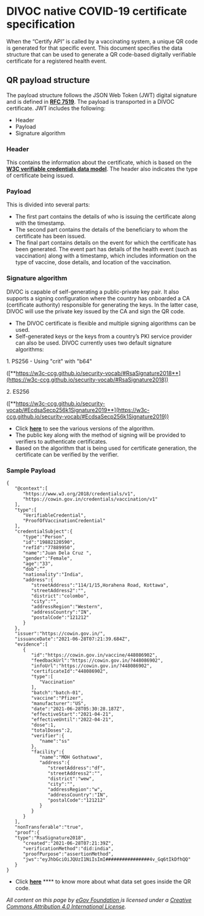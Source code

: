 # DIVOC native COVID-19 certificate specification

When the “Certify API” is called by a vaccinating system, a unique QR code is generated for that specific event. This document specifies the data structure that can be used to generate a QR code-based digitally verifiable certificate for a registered health event.

## QR payload structure

The payload structure follows the JSON Web Token (JWT) digital signature and is defined in [**RFC 7519**](https://datatracker.ietf.org/doc/html/rfc7519). The payload is transported in a DIVOC certificate. JWT includes the following:

* Header&#x20;
* Payload&#x20;
* Signature algorithm

### Header&#x20;

This contains the information about the certificate, which is based on the [**W3C verifiable credentials data model**](https://www.w3.org/TR/vc-data-model/). The header also indicates the type of certificate being issued.&#x20;

### Payload&#x20;

This is divided into several parts:&#x20;

* The first part contains the details of who is issuing the certificate along with the timestamp.&#x20;
* The second part contains the details of the beneficiary to whom the certificate has been issued.&#x20;
* The final part contains details on the event for which the certificate has been generated. The event part has details of the health event (such as vaccination) along with a timestamp, which includes information on the type of vaccine, dose details, and location of the vaccination.

### Signature algorithm&#x20;

DIVOC is capable of self-generating a public-private key pair. It also supports a signing configuration where the country has onboarded a CA (certificate authority) responsible for generating the keys. In the latter case, DIVOC will use the private key issued by the CA and sign the QR code.

* The DIVOC certificate is flexible and multiple signing algorithms can be used.&#x20;
* Self-generated keys or the keys from a country’s PKI service provider can also be used. DIVOC currently uses two default signature algorithms:&#x20;

&#x20;              1\. PS256 - Using "crit" with "b64"&#x20;

&#x20;                 ([**https://w3c-ccg.github.io/security-vocab/#RsaSignature2018**](https://w3c-ccg.github.io/security-vocab/#RsaSignature2018))

&#x20;              2\. ES256&#x20;

&#x20;                  ([**https://w3c-ccg.github.io/security-vocab/#EcdsaSecp256k1Signature2019**](https://w3c-ccg.github.io/security-vocab/#EcdsaSecp256k1Signature2019))

* Click [**here**](https://github.com/egovernments/DIVOC/blob/f3c524ff0e8e9a2f09193a37758a67e9b7198c31/public\_app/src/utils/credentials.json) to see the various versions of the algorithm.&#x20;
* The public key along with the method of signing will be provided to verifiers to authenticate certificates.&#x20;
* Based on the algorithm that is being used for certificate generation, the certificate can be verified by the verifier.

### Sample Payload

```
{
   "@context":[
      "https://www.w3.org/2018/credentials/v1",
      "https://cowin.gov.in/credentials/vaccination/v1" 
   ],
   "type":[
      "VerifiableCredential",
      "ProofOfVaccinationCredential"
   ],
   "credentialSubject":{
      "type":"Person",
      "id":"19882120590",
      "refId":"77889950",
      "name":"Juan Dela Cruz ",
      "gender":"Female",
      "age":"33",
      “dob”:””,
      "nationality":"India",
      "address":{
         "streetAddress":"114/1/15,Horahena Road, Kottawa",
         "streetAddress2":"",
         "district":"colombo",
         "city":"",
         "addressRegion":"Western",
         "addressCountry":"IN",
         "postalCode":"121212"
      }
   },
   "issuer":"https://cowin.gov.in/",
   "issuanceDate":"2021-06-28T07:21:39.684Z",
   "evidence":[
      {
         "id":"https://cowin.gov.in/vaccine/448086902",  
         "feedbackUrl":"https://cowin.gov.in/?448086902",
         "infoUrl":"https://cowin.gov.in/?448086902", 
         "certificateId":"448086902",
         "type":[
            "Vaccination"
         ],
         "batch":"batch-01",
         "vaccine":"Pfizer",
         "manufacturer":"US",
         "date":"2021-06-28T05:30:28.187Z",
         "effectiveStart":"2021-04-21",
         "effectiveUntil":"2022-04-21",
         "dose":1,
         "totalDoses":2,
         "verifier":{
            "name":"ss"
         },
         "facility":{
            "name":"MOH Gothatuwa",
            "address":{
               "streetAddress":"df",
               "streetAddress2":"",
               "district":"wew",
               "city":"",
               "addressRegion":"w",
               "addressCountry":"IN",
               "postalCode":"121212"
            }
         }
      }
   ],
   "nonTransferable":"true",
   "proof":{
   "type":"RsaSignature2018",
      "created":"2021-06-28T07:21:39Z",
      "verificationMethod":"did:india",
      "proofPurpose":"assertionMethod",
      "jws":"eyJhbGciOiJQUzI1NiIsImI################4v_Gq6tIkDfhQQ"
   }
}
```

* Click [**here**](../what-information-goes-into-a-qr-code.md) **** to know more about what data set goes inside the QR code.



_All content on this page by_ [_eGov Foundation_ ](https://egov.org.in)_is licensed under a_ [_Creative Commons Attribution 4.0 International License_](http://creativecommons.org/licenses/by/4.0/)_._
